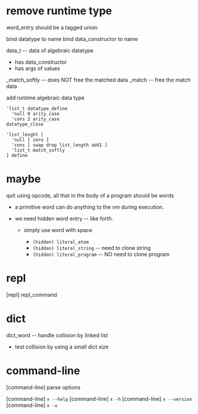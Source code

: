 # remove runtime type

word_entry should be a tagged union

bind datatype to name
bind data_constructor to name

data_t -- data of algebraic datatype

- has data_constructor
- has args of values

_match_softly -- does NOT free the matched data
_match -- free the match data

add runtime algebraic data type

```
'list_t datatype_define
  'null 0 arity_case
  'cons 2 arity_case
datatype_close
```

```
'list_lenght [
  'null [ zero ]
  'cons [ swap drop list_length add1 ]
  'list_t match_softly
] define
```

# maybe

quit using opcode, all that in the body of a program should be words

- a primitive word can do anything to the vm during execution.

- we need hidden word entry -- like forth.

  - simply use word with space

    - `(hidden) literal_atom`
    - `(hidden) literal_string` -- need to clone string
    - `(hidden) literal_program` -- NO need to clone program

# repl

[repl] repl_command

# dict

dict_word -- handle collision by linked list

- test collision by using a small dict size

# command-line

[command-line] parse options

[command-line] `x --help`
[command-line] `x -h`
[command-line] `x --version`
[command-line] `x -v`
